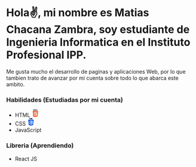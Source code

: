 # Hola✌, mi nombre es Matias Chacana Zambra, soy estudiante de Ingenieria Informatica en el Instituto Profesional IPP. 
<p>Me gusta mucho el desarrollo de paginas y aplicaciones Web, por lo que tambien trato de avanzar por mi cuenta sobre todo lo que abarca este ambito.</p>

<h3>Habilidades (Estudiadas por mi cuenta)</h3>
<ul>
  <li>HTML
    <img src='https://github.com/Matichz/Matichz/blob/main/html-5.png' width='20px'/>
  </li>
  <li>CSS
    <img src='https://github.com/Matichz/Matichz/blob/main/css-3.png' width='20px'/>
  </li>
  <li>JavaScript</li>
</ul>
  
<h3>Libreria (Aprendiendo)</h3>
<ul>
  <li>React JS</li>
</ul>



